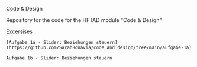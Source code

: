 Code & Design

Repository for the code for the HF IAD module "Code & Design"

Excersises

    [Aufgabe 1a - Slider: Beziehungen steuern](https://github.com/SarahBonavia/code_and_design/tree/main/aufgabe-1a)
    
    Aufgabe 1b - Slider: Beziehungen steuern

